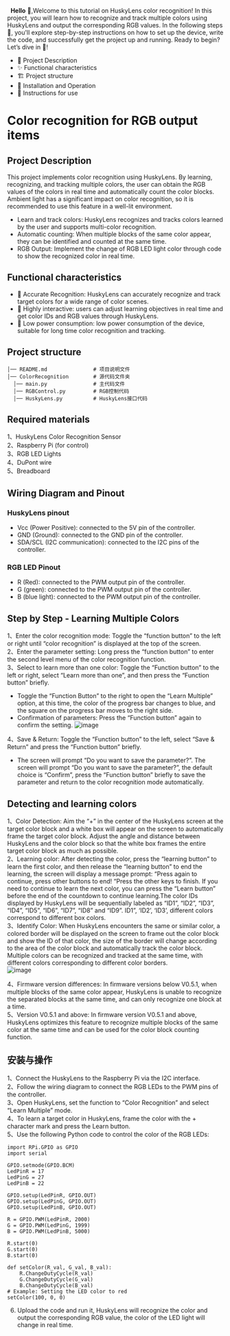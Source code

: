   __Hello__ 👋,Welcome to this tutorial on HuskyLens color recognition! In this project, you will learn how to recognize and track multiple colors using HuskyLens and output the corresponding RGB values. In the following steps 📜, you'll explore step-by-step instructions on how to set up the device, write the code, and successfully get the project up and running. Ready to begin? Let’s dive in 🚀!

- 📝 Project Description
- ✨ Functional characteristics
- 🏗  Project structure
- 🚀 Installation and Operation
- 🔧 Instructions for use

# Color recognition for RGB output items
## Project Description
This project implements color recognition using HuskyLens. By learning, recognizing, and tracking multiple colors, the user can obtain the RGB values of the colors in real time and automatically count the color blocks. Ambient light has a significant impact on color recognition, so it is recommended to use this feature in a well-lit environment.
- Learn and track colors: HuskyLens recognizes and tracks colors learned by the user and supports multi-color recognition.
- Automatic counting: When multiple blocks of the same color appear, they can be identified and counted at the same time.
- RGB Output: Implement the change of RGB LED light color through code to show the recognized color in real time.
## Functional characteristics
- 📏 Accurate Recognition: HuskyLens can accurately recognize and track target colors for a wide range of color scenes.
- 🎉 Highly interactive: users can adjust learning objectives in real time and get color IDs and RGB values through HuskyLens.
- 🔋 Low power consumption: low power consumption of the device, suitable for long time color recognition and tracking.
## Project structure
```
│── README.md               # 项目说明文件
│── ColorRecognition        # 源代码文件夹
  │── main.py               # 主代码文件
  │── RGBControl.py         # RGB控制代码
  │── HuskyLens.py          # HuskyLens接口代码
```
## Required materials
1、HuskyLens Color Recognition Sensor  
2、Raspberry Pi (for control)  
3、RGB LED Lights  
4、DuPont wire  
5、Breadboard  
## Wiring Diagram and Pinout
### HuskyLens pinout
- Vcc (Power Positive): connected to the 5V pin of the controller.
- GND (Ground): connected to the GND pin of the controller.  
- SDA/SCL (I2C communication): connected to the I2C pins of the controller.  
### RGB LED Pinout
- R (Red): connected to the PWM output pin of the controller.  
- G (green): connected to the PWM output pin of the controller.
- B (blue light): connected to the PWM output pin of the controller.
## Step by Step - Learning Multiple Colors
1、Enter the color recognition mode: Toggle the “function button” to the left or right until “color recognition” is displayed at the top of the screen.  
2、Enter the parameter setting: Long press the “function button” to enter the second level menu of the color recognition function.  
3、Select to learn more than one color: Toggle the “Function button” to the left or right, select “Learn more than one”, and then press the “Function button” briefly.  
- Toggle the “Function Button” to the right to open the “Learn Multiple” option, at this time, the color of the progress bar changes to blue, and the square on the progress bar moves to the right side.
- Confirmation of parameters: Press the “Function button” again to confirm the setting.
![image](https://github.com/user-attachments/assets/62ecb00b-9e4a-4710-849b-bdfba5a938bb)

4、Save & Return: Toggle the “Function button” to the left, select “Save & Return” and press the “Function button” briefly.  
- The screen will prompt “Do you want to save the parameter?”. The screen will prompt “Do you want to save the parameter?”, the default choice is “Confirm”, press the “Function button” briefly to save the parameter and return to the color recognition mode automatically.
## Detecting and learning colors
1、Color Detection: Aim the “+” in the center of the HuskyLens screen at the target color block and a white box will appear on the screen to automatically frame the target color block. Adjust the angle and distance between HuskyLens and the color block so that the white box frames the entire target color block as much as possible.  
2、Learning color: After detecting the color, press the “learning button” to learn the first color, and then release the “learning button” to end the learning, the screen will display a message prompt: “Press again to continue, press other buttons to end! “Press the other keys to finish. If you need to continue to learn the next color, you can press the “Learn button” before the end of the countdown to continue learning.The color IDs displayed by HuskyLens will be sequentially labeled as “ID1”, “ID2”, “ID3”, “ID4”, “ID5”, “ID6”, “ID7”, “ID8” and “ID9”. ID1”, ‘ID2’, ‘ID3’, different colors correspond to different box colors.  
3、Identify Color: When HuskyLens encounters the same or similar color, a colored border will be displayed on the screen to frame out the color block and show the ID of that color, the size of the border will change according to the area of the color block and automatically track the color block. Multiple colors can be recognized and tracked at the same time, with different colors corresponding to different color borders.  
![image](https://github.com/user-attachments/assets/dce5d725-7389-4771-b5f9-965954caa0e8)

4、Firmware version differences: In firmware versions below V0.5.1, when multiple blocks of the same color appear, HuskyLens is unable to recognize the separated blocks at the same time, and can only recognize one block at a time.  
5、Version V0.5.1 and above: In firmware version V0.5.1 and above, HuskyLens optimizes this feature to recognize multiple blocks of the same color at the same time and can be used for the color block counting function.  
## 安装与操作
1、Connect the HuskyLens to the Raspberry Pi via the I2C interface.  
2、Follow the wiring diagram to connect the RGB LEDs to the PWM pins of the controller.  
3、Open HuskyLens, set the function to “Color Recognition” and select “Learn Multiple” mode.  
4、To learn a target color in HuskyLens, frame the color with the + character mark and press the Learn button.  
5、Use the following Python code to control the color of the RGB LEDs:  
```
import RPi.GPIO as GPIO
import serial

GPIO.setmode(GPIO.BCM)
LedPinR = 17
LedPinG = 27
LedPinB = 22

GPIO.setup(LedPinR, GPIO.OUT)
GPIO.setup(LedPinG, GPIO.OUT)
GPIO.setup(LedPinB, GPIO.OUT)

R = GPIO.PWM(LedPinR, 2000)
G = GPIO.PWM(LedPinG, 1999)
B = GPIO.PWM(LedPinB, 5000)

R.start(0)
G.start(0)
B.start(0)

def setColor(R_val, G_val, B_val):
    R.ChangeDutyCycle(R_val)
    G.ChangeDutyCycle(G_val)
    B.ChangeDutyCycle(B_val)
# Example: Setting the LED color to red
setColor(100, 0, 0)
```
6. Upload the code and run it, HuskyLens will recognize the color and output the corresponding RGB value, the color of the LED light will change in real time.
